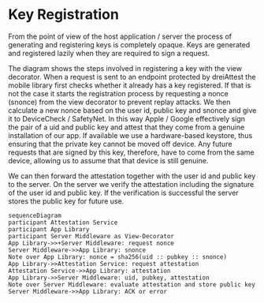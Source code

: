 # Key Registration
From the point of view of the host application / server the process of generating and registering keys is completely opaque. Keys are generated and registered lazily when they are required to sign a request.

The diagram shows the steps involved in registering a key with the view decorator. When a request is sent to an endpoint protected by dreiAttest the mobile library first checks whether it already has a key registered. If that is not the case it starts the registration process by requesting a nonce (snonce) from the view decorator to prevent replay attacks. We then calculate a new nonce based on the user id, public key and snonce and give it to DeviceCheck / SafetyNet. In this way Apple / Google effectively sign the pair of a uid and public key and attest that they come from a genuine installation of our app. If available we use a hardware-based keystore, thus ensuring that the private key cannot be moved off device. Any future requests that are signed by this key, therefore, have to come from the same device, allowing us to assume that that device is still genuine.

We can then forward the attestation together with the user id and public key to the server. On the server we verify the attestation including the signature of the user id and public key. If the verification is successful the server stores the public key for future use.

```{mermaid}
sequenceDiagram
participant Attestation Service
participant App Library
participant Server Middleware as View-Decorator
App Library->>+Server Middleware: request nonce
Server Middleware->>App Library: snonce
Note over App Library: nonce = sha256(uid :: pubkey :: snonce)
App Library->>Attestation Service: request attestation
Attestation Service->>App Library: attestation
App Library->>Server Middleware: uid, pubkey, attestation
Note over Server Middleware: evaluate attestation and store public key
Server Middleware->>App Library: ACK or error
```